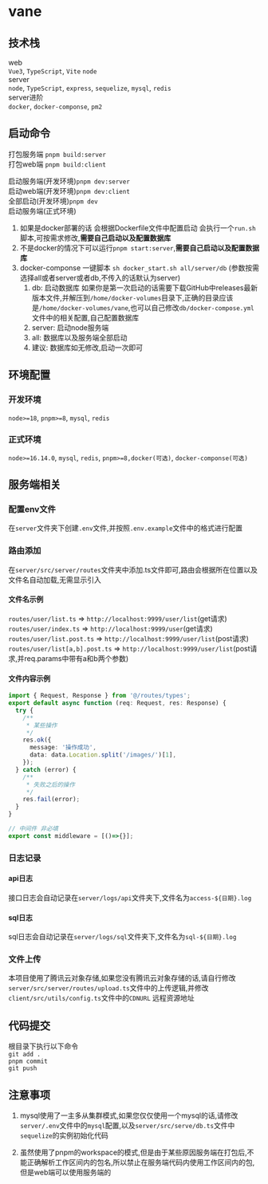 # vane

## 技术栈

web\
`Vue3`, `TypeScript`, `Vite` `node`\
server\
`node`, `TypeScript`, `express`, `sequelize`, `mysql`, `redis`\
server进阶\
`docker`, `docker-componse`, `pm2`

## 启动命令

打包服务端 `pnpm build:server`\
打包web端 `pnpm build:client`

启动服务端(开发环境)`pnpm dev:server`\
启动web端(开发环境)`pnpm dev:client`\
全部启动(开发环境)`pnpm dev`\
启动服务端(正式环境)

1. 如果是docker部署的话 会根据Dockerfile文件中配置启动 会执行一个`run.sh`脚本,可按需求修改,**需要自己启动以及配置数据库**
2. 不是docker的情况下可以运行`pnpm start:server`,**需要自己启动以及配置数据库**
3. docker-componse 一键脚本 `sh docker_start.sh all/server/db` (参数按需选择all或者server或者db,不传入的话默认为server)
    1. db: 启动数据库 如果你是第一次启动的话需要下载GitHub中releases最新版本文件,并解压到`/home/docker-volumes`目录下,正确的目录应该是`/home/docker-volumes/vane`,也可以自己修改`db/docker-compose.yml`文件中的相关配置,自己配置数据库
    2. server: 启动node服务端
    3. all: 数据库以及服务端全部启动
    4. 建议: 数据库如无修改,启动一次即可

## 环境配置

### 开发环境

`node>=18`, `pnpm>=8`, `mysql`, `redis`

### 正式环境

`node>=16.14.0`, `mysql`, `redis`, `pnpm>=8,docker(可选)`, `docker-componse(可选)`

## 服务端相关

### 配置env文件

在`server`文件夹下创建`.env`文件,并按照`.env.example`文件中的格式进行配置

### 路由添加

在`server/src/server/routes`文件夹中添加.ts文件即可,路由会根据所在位置以及文件名自动加载,无需显示引入

#### 文件名示例

`routes/user/list.ts` => `http://localhost:9999/user/list`(get请求)\
`routes/user/index.ts` => `http://localhost:9999/user`(get请求)\
`routes/user/list.post.ts` => `http://localhost:9999/user/list`(post请求)\
`routes/user/list[a,b].post.ts` => `http://localhost:9999/user/list`(post请求,并req.params中带有a和b两个参数)

#### 文件内容示例

```typescript
import { Request, Response } from '@/routes/types';
export default async function (req: Request, res: Response) {
  try {
    /**
     * 某些操作
     */
    res.ok({
      message: '操作成功',
      data: data.Location.split('/images/')[1],
    });
  } catch (error) {
    /**
     * 失败之后的操作
     */
    res.fail(error);
  }
}

// 中间件 非必填
export const middleware = [()=>{}];

```

### 日志记录

#### api日志

接口日志会自动记录在`server/logs/api`文件夹下,文件名为`access-${日期}.log`

#### sql日志

sql日志会自动记录在`server/logs/sql`文件夹下,文件名为`sql-${日期}.log`

### 文件上传

本项目使用了腾讯云对象存储,如果您没有腾讯云对象存储的话,请自行修改`server/src/server/routes/upload.ts`文件中的上传逻辑,并修改`client/src/utils/config.ts`文件中的`CDNURL` 远程资源地址

## 代码提交

根目录下执行以下命令\
`git add .`\
`pnpm commit`\
`git push`

## 注意事项

1. mysql使用了一主多从集群模式,如果您仅仅使用一个mysql的话,请修改`server/.env`文件中的`mysql`配置,以及`server/src/serve/db.ts`文件中`sequelize`的实例初始化代码

2. 虽然使用了pnpm的workspace的模式,但是由于某些原因服务端在打包后,不能正确解析工作区间内的包名,所以禁止在服务端代码内使用工作区间内的包,但是web端可以使用服务端的
